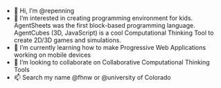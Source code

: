 - 👋 Hi, I’m @repenning
- 👀 I’m interested in creating programming environment for kids. AgentSheets was the first block-based programming language. AgentCubes (3D, JavaScript) is a cool Computational Thinking Tool to create 2D/3D games and simulations.
- 🌱 I’m currently learning how to make Progressive Web Applications working on mobile devices
- 💞️ I’m looking to collaborate on Collaborative Computational Thinking Tools
- 📫 Search my name @fhnw or @university of Colorado

<!---
repenning/repenning is a ✨ special ✨ repository because its `README.md` (this file) appears on your GitHub profile.
You can click the Preview link to take a look at your changes.
--->
